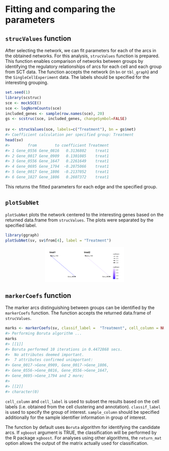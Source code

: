 # Fitting and comparing the parameters




## `strucValues` function

After selecting the network, we can fit parameters for each of the arcs in the obtained networks. For this analysis, `strucValues` function is prepared. This function enables comparison of networks between groups by identifying the regulatory relationships of arcs for each cell and each group from SCT data. The function accepts the network (in `bn` or `tbl_graph`) and the `SingleCellExperiment` data. The labels should be specified for the interesting grouping.


``` r
set.seed(1)
library(scstruc)
sce <- mockSCE()
sce <- logNormCounts(sce)
included_genes <- sample(row.names(sce), 20)
gs <- scstruc(sce, included_genes, changeSymbol=FALSE)

sv <- strucValues(sce, labels=c("Treatment"), bn = gs$net)
#> Coefficient calculation per specified group: Treatment
head(sv)
#>        from        to coefficient Treatment
#> 1 Gene_0556 Gene_0816   0.3136802    treat1
#> 2 Gene_0017 Gene_0909   0.1301085    treat1
#> 3 Gene_0556 Gene_1647   0.2261649    treat1
#> 4 Gene_0695 Gene_1794  -0.2075066    treat1
#> 5 Gene_0017 Gene_1806  -0.2137052    treat1
#> 6 Gene_1827 Gene_1806   0.2607372    treat1
```

This returns the fitted parameters for each edge and the specified group.


## `plotSubNet`

`plotSubNet` plots the network centered to the interesting genes based on the returned data.frame from `strucValues`. The plots were separated by the specified label.


``` r
library(ggraph)
plotSubNet(sv, sv$from[4], label = "Treatment")
```

<img src="06-fitting_files/figure-html/plotsubnet-1.png" width="50%" style="display: block; margin: auto;" />

## `markerCoefs` function

The marker arcs distinguishing between groups can be identified by the `markerCoefs` function. The function accepts the returned data.frame of `strucValues`.


``` r
marks <- markerCoefs(sv, classif_label =  "Treatment", cell_column = NULL, sample_column = "Treatment")
#> Performing Boruta algorithm ...
marks
#> [[1]]
#> Boruta performed 10 iterations in 0.4472868 secs.
#>  No attributes deemed important.
#>  7 attributes confirmed unimportant:
#> Gene_0017->Gene_0909, Gene_0017->Gene_1806,
#> Gene_0556->Gene_0816, Gene_0556->Gene_1647,
#> Gene_0695->Gene_1794 and 2 more;
#> 
#> [[2]]
#> character(0)
```
`cell_column` and `cell_label` is used to subset the results based on the cell labels (i.e. obtained from the cell clustering and annotation). `classif_label` is used to specify the group of interest. `sample_column` should be specified additionally for the sample identifier information in group of interest.

The function by default uses `Boruta` algorithm for identifying the candidate arcs.
If `xgboost` argument is TRUE, the classification will be performed by the R package `xgboost`.
For analyses using other algorithms, the `return_mat` option allows the output of the matrix actually used for classification.
